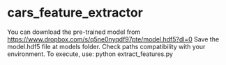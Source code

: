 # cars_feature_extractor
You can download the pre-trained model from https://www.dropbox.com/s/q5ne0nyqdf97pte/model.hdf5?dl=0
Save the model.hdf5 file at models folder.
Check paths compatibility with your environment.
To execute, use: python extract_features.py

